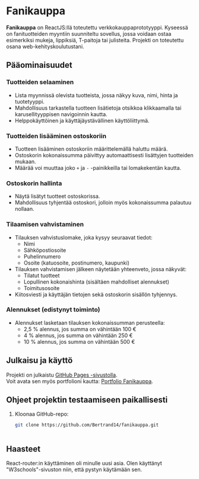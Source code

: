 # Fanikauppa

**Fanikauppa** on ReactJS:llä toteutettu verkkokauppaprototyyppi. Kyseessä on fanituotteiden myyntiin suunniteltu sovellus, jossa voidaan ostaa esimerkiksi mukeja, lippiksiä, T-paitoja tai julisteita. Projekti on toteutettu osana web-kehityskoulutustani.

## Pääominaisuudet

### Tuotteiden selaaminen
- Lista myynnissä olevista tuotteista, jossa näkyy kuva, nimi, hinta ja tuotetyyppi.
- Mahdollisuus tarkastella tuotteen lisätietoja otsikkoa klikkaamalla tai karusellityyppisen navigoinnin kautta.
- Helppokäyttöinen ja käyttäjäystävällinen käyttöliittymä.

### Tuotteiden lisääminen ostoskoriin
- Tuotteen lisääminen ostoskoriin määrittelemällä haluttu määrä.
- Ostoskorin kokonaissumma päivittyy automaattisesti lisättyjen tuotteiden mukaan.
- Määrää voi muuttaa joko `+` ja `-` -painikkeilla tai lomakekentän kautta.

### Ostoskorin hallinta
- Näytä lisätyt tuotteet ostoskorissa.
- Mahdollisuus tyhjentää ostoskori, jolloin myös kokonaissumma palautuu nollaan.

### Tilaamisen vahvistaminen
- Tilauksen vahvistuslomake, joka kysyy seuraavat tiedot:
  - Nimi
  - Sähköpostiosoite
  - Puhelinnumero
  - Osoite (katuosoite, postinumero, kaupunki)
- Tilauksen vahvistamisen jälkeen näytetään yhteenveto, jossa näkyvät:
  - Tilatut tuotteet
  - Lopullinen kokonaishinta (sisältäen mahdolliset alennukset)
  - Toimitusosoite
- Kiitosviesti ja käyttäjän tietojen sekä ostoskorin sisällön tyhjennys.

### Alennukset (edistynyt toiminto)
- Alennukset lasketaan tilauksen kokonaissumman perusteella:
  - 2,5 % alennus, jos summa on vähintään 100 €
  - 4 % alennus, jos summa on vähintään 250 €
  - 10 % alennus, jos summa on vähintään 500 €

## Julkaisu ja käyttö
Projekti on julkaistu [GitHub Pages -sivustolla](https://Bertrand14.github.io/fanikauppa/).  
Voit avata sen myös portfolioni kautta: [Portfolio Fanikauppa](https://Bertrand14.github.io/).

## Ohjeet projektin testaamiseen paikallisesti
1. Kloonaa GitHub-repo:  
   ```bash
   git clone https://github.com/Bertrand14/fanikauppa.git



## Haasteet
React-router:in käyttäminen oli minulle uusi asia. Olen käyttänyt "W3schools"-sivuston niin, että pystyn käytämään sen.